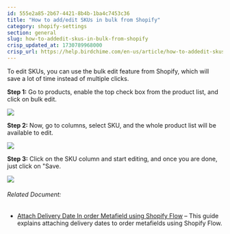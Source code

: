 ```yaml
---
id: 555e2a85-2b67-4421-8b4b-1ba4c7453c36
title: "How to add/edit SKUs in bulk from Shopify"
category: shopify-settings
section: general
slug: how-to-addedit-skus-in-bulk-from-shopify
crisp_updated_at: 1730789968000
crisp_url: https://help.birdchime.com/en-us/article/how-to-addedit-skus-in-bulk-from-shopify-1n39vpw/
---
```


To edit SKUs, you can use the bulk edit feature from Shopify, which will save a lot of time instead of multiple clicks.

**Step 1:** Go to products, enable the top check box from the product list, and click on bulk edit.

![](https://storage.crisp.chat/users/helpdesk/website/ca826b447482b000/aa_ykb5e9.png)

**Step 2:** Now, go to columns, select SKU, and the whole product list will be available to edit.

![](https://storage.crisp.chat/users/helpdesk/website/ca826b447482b000/screenshot-2023-06-11-at-10195_5g1bpm.png)

**Step 3:** Click on the SKU column and start editing, and once you are done, just click on "Save.

![](https://storage.crisp.chat/users/helpdesk/website/ca826b447482b000/screenshot-2023-06-12-at-11555_1p4sksz.png)

###### Related Document:

* [Attach Delivery Date In order Metafield using Shopify Flow](https://help.birdchime.com/en-us/article/attach-delivery-date-in-order-metafield-using-shopify-flow-14l1gfc/) – This guide explains attaching delivery dates to order metafields using Shopify Flow.

